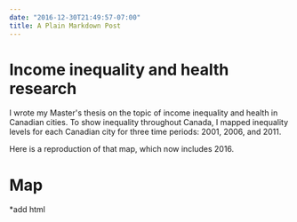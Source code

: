 ```yaml
---
date: "2016-12-30T21:49:57-07:00"
title: A Plain Markdown Post
---
```


# Income inequality and health research

I wrote my Master's thesis on the topic of income inequality and health in Canadian cities. To show inequality throughout Canada, I mapped inequality levels for each Canadian city for three time periods: 2001, 2006, and 2011.

Here is a reproduction of that map, which now includes 2016.

# Map

*add html
